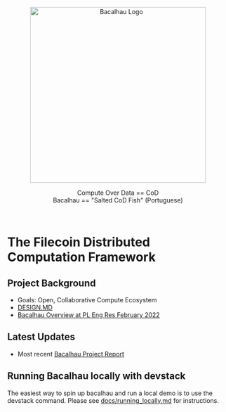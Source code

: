 <p align="center">
<img src="docs/images/bacalhau-fish.jpg" alt="Bacalhau Logo" width="400" />
</p>
<p align=center>Compute Over Data == CoD<br>
Bacalhau == "Salted CoD Fish" (Portuguese)</p>
  
<br>

# The Filecoin Distributed Computation Framework  


## Project Background
 * Goals: Open, Collaborative Compute Ecosystem
 * [DESIGN.MD](DESIGN.md)
 * [Bacalhau Overview at PL Eng Res February 2022](https://youtu.be/wmu-lOhSSZo?t=3367)
 
## Latest Updates
  * Most recent [Bacalhau Project Report](https://github.com/filecoin-project/bacalhau/wiki)
  

## Running Bacalhau locally with devstack

The easiest way to spin up bacalhau and run a local demo is to use the devstack command. Please see [docs/running_locally.md](docs/running_locally.md) for instructions.
